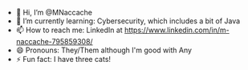 - 👋 Hi, I’m @MNaccache
- 🌱 I’m currently learning: Cybersecurity, which includes a bit of Java
- 📫 How to reach me: LinkedIn at https://www.linkedin.com/in/m-naccache-795859308/
- 😄 Pronouns: They/Them although I'm good with Any
- ⚡ Fun fact: I have three cats!

<!---
MNaccache/MNaccache is a ✨ special ✨ repository because its `README.md` (this file) appears on your GitHub profile.
You can click the Preview link to take a look at your changes.
--->
